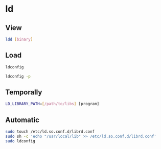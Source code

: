 # ld

## View

```sh
ldd [binary]
```

## Load

```sh
ldconfig
```

```sh
ldconfig -p
```

## Temporally

```sh
LD_LIBRARY_PATH=[/path/to/libs] [program]
```

## Automatic

```sh
sudo touch /etc/ld.so.conf.d/librd.conf
sudo sh -c 'echo "/usr/local/lib" >> /etc/ld.so.conf.d/librd.conf'
sudo ldconfig
```
